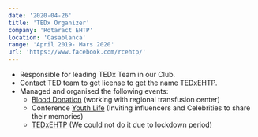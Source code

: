 ```yaml
---
date: '2020-04-26'
title: 'TEDx Organizer'
company: 'Rotaract EHTP'
location: 'Casablanca'
range: 'April 2019- Mars 2020'
url: 'https://www.facebook.com/rcehtp/'
---
```


- Responsible for leading TEDx Team in our Club.
- Contact TED team to get license to get the name TEDxEHTP.
- Managed and organised the following events:
  - [Blood Donation](https://www.facebook.com/events/1021108261566700/) (working with regional transfusion center)
  - Conference [Youth Life](https://www.facebook.com/events/550588648829753) (Inviting influencers and Celebrities to share their memories)
  - [TEDxEHTP](https://www.ted.com/tedx/events/3277) (We could not do it due to lockdown period)
